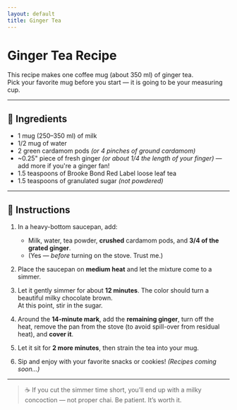```yaml
---
layout: default
title: Ginger Tea
---
```


# Ginger Tea Recipe

This recipe makes one coffee mug (about 350 ml) of ginger tea.  
Pick your favorite mug before you start — it is going to be your measuring cup. 

---

## 🔪 Ingredients

- 1 mug (250–350 ml) of milk
- 1/2 mug of water
- 2 green cardamom pods *(or 4 pinches of ground cardamom)*
- ~0.25" piece of fresh ginger *(or about 1/4 the length of your finger)* — add more if you're a ginger fan!
- 1.5 teaspoons of Brooke Bond Red Label loose leaf tea
- 1.5 teaspoons of granulated sugar *(not powdered)*

---

## 🔪 Instructions

1. In a heavy-bottom saucepan, add:
   - Milk, water, tea powder, **crushed** cardamom pods, and **3/4 of the grated ginger**.
   - (Yes — *before* turning on the stove. Trust me.)

2. Place the saucepan on **medium heat** and let the mixture come to a simmer.

3. Let it gently simmer for about **12 minutes**. The color should turn a beautiful milky chocolate brown.  
   At this point, stir in the sugar.

4. Around the **14-minute mark**, add the **remaining ginger**, turn off the heat, remove the pan from the stove (to avoid spill-over from residual heat), and **cover it**.

5. Let it sit for **2 more minutes**, then strain the tea into your mug.

6. Sip and enjoy with your favorite snacks or cookies! *(Recipes coming soon...)*

---

> ☕ If you cut the simmer time short, you’ll end up with a milky concoction — not proper chai. Be patient. It’s worth it.
